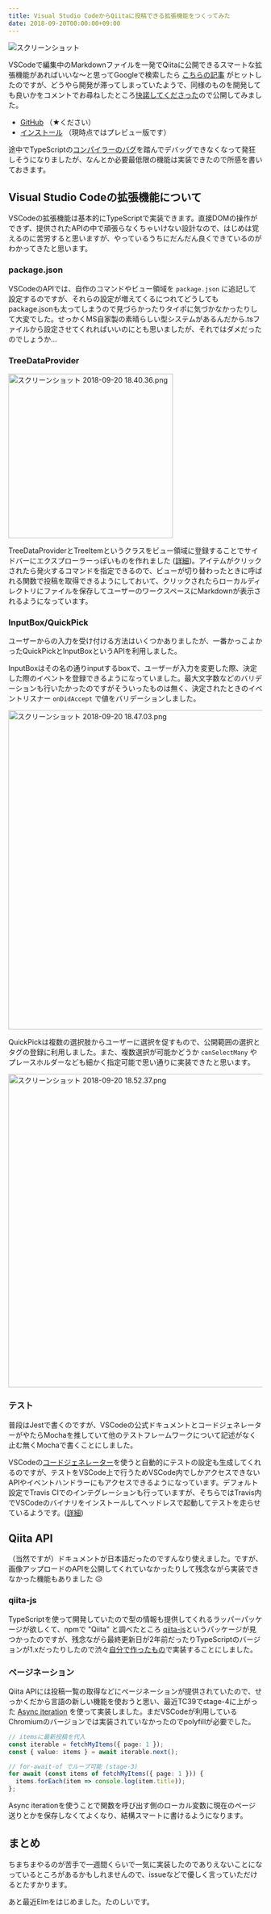 ```yaml
---
title: Visual Studio CodeからQiitaに投稿できる拡張機能をつくってみた
date: 2018-09-20T00:00:00+09:00
---
```


![スクリーンショット](https://i.imgur.com/oyzlwX7.png)

VSCodeで編集中のMarkdownファイルを一発でQiitaに公開できるスマートな拡張機能があればいいな〜と思ってGoogleで検索したら [こちらの記事](https://qiita.com/wenbose/items/3a4425f69b9eb2fe52c6) がヒットしたのですが、どうやら開発が滞ってしまっていたようで、同様のものを開発しても良いかをコメントでお尋ねしたところ[快諾してくださった](https://qiita.com/wenbose/items/3a4425f69b9eb2fe52c6#comment-324f27d5beac7e9d3052)ので公開してみました。

- [GitHub](https://github.com/neet/vscode-qiita) （★ください）
- [インストール](https://marketplace.visualstudio.com/items?itemName=Neetshin.vscode-qiita) （現時点ではプレビュー版です）

途中でTypeScriptの[コンパイラーのバグ](https://github.com/Microsoft/vscode-generator-code/issues/117)を踏んでデバッグできなくなって発狂しそうになりましたが、なんとか必要最低限の機能は実装できたので所感を書いておきます。

## Visual Studio Codeの拡張機能について
VSCodeの拡張機能は基本的にTypeScriptで実装できます。直接DOMの操作ができず、提供されたAPIの中で頑張らなくちゃいけない設計なので、はじめは覚えるのに苦労すると思いますが、やっているうちにだんだん良くできているのがわかってきたと思います。

### package.json
VSCodeのAPIでは、自作のコマンドやビュー領域を `package.json` に追記して設定するのですが、それらの設定が増えてくるにつれてどうしてもpackage.jsonも太ってしまうので見づらかったりタイポに気づかなかったりして大変でした。せっかくMS自家製の素晴らしい型システムがあるんだから.tsファイルから設定させてくれればいいのにとも思いましたが、それではダメだったのでしょうか...

### TreeDataProvider
<img width="326" alt="スクリーンショット 2018-09-20 18.40.36.png" src="https://qiita-image-store.s3.amazonaws.com/0/237683/3ee29edb-2988-ac59-9a06-cb7c5fbcdbe2.png">

TreeDataProviderとTreeItemというクラスをビュー領域に登録することでサイドバーにエクスプローラーっぽいものを作れました ([詳細](https://code.visualstudio.com/docs/extensionAPI/vscode-api#TreeItem))。アイテムがクリックされたら発火するコマンドを指定できるので、ビューが切り替わったときに呼ばれる関数で投稿を取得できるようにしておいて、クリックされたらローカルディレクトリにファイルを保存してユーザーのワークスペースにMarkdownが表示されるようになっています。

### InputBox/QuickPick
ユーザーからの入力を受け付ける方法はいくつかありましたが、一番かっこよかったQuickPickとInputBoxというAPIを利用しました。

InputBoxはその名の通りinputするboxで、ユーザーが入力を変更した際、決定した際のイベントを登録できるようになっていました。最大文字数などのバリデーションも行いたかったのですがそういったものは無く、決定されたときのイベントリスナー `onDidAccept` で値をバリデーションしました。

<img width="633" alt="スクリーンショット 2018-09-20 18.47.03.png" src="https://qiita-image-store.s3.amazonaws.com/0/237683/2dfe2ed0-5666-e90c-f391-1e05f145bf74.png">

QuickPickは複数の選択肢からユーザーに選択を促すもので、公開範囲の選択とタグの登録に利用しました。また、複数選択が可能かどうか `canSelectMany` やプレースホルダーなども細かく指定可能で思い通りに実装できたと思います。

<img width="621" alt="スクリーンショット 2018-09-20 18.52.37.png" src="https://qiita-image-store.s3.amazonaws.com/0/237683/3d698d03-78e3-7a0f-b3d5-4654cb2e5169.png">

### テスト
普段はJestで書くのですが、VSCodeの公式ドキュメントとコードジェネレーターがやたらMochaを推していて他のテストフレームワークについて記述がなく止む無くMochaで書くことにしました。

VSCodeの[コードジェネレーター](https://github.com/Microsoft/vscode-generator-code)を使うと自動的にテストの設定も生成してくれるのですが、テストをVSCode上で行うためVSCode内でしかアクセスできないAPIやイベントハンドラーにもアクセスできるようになっています。デフォルト設定でTravis CIでのインテグレーションも行っていますが、そちらではTravis内でVSCodeのバイナリをインストールしてヘッドレスで起動してテストを走らせているようです。([詳細](https://code.visualstudio.com/docs/extensions/testing-extensions#_running-tests-automatically-on-travis-ci-build-machines))

## Qiita API
（当然ですが）ドキュメントが日本語だったのですんなり使えました。ですが、画像アップロードのAPIを公開してくれていなかったりして残念ながら実装できなかった機能もありました 😥

### qiita-js
TypeScriptを使って開発していたので型の情報も提供してくれるラッパーパッケージが欲しくて、npmで "Qiita" と調べたところ [qiita-js](https://www.npmjs.com/package/qiita-js)というパッケージが見つかったのですが、残念ながら最終更新日が2年前だったりTypeScriptのバージョンが1.xだったりしたので渋々[自分で作ったもの](https://www.npmjs.com/package/qiita-js-2)で実装することにしました。

### ページネーション
Qiita APIには投稿一覧の取得などにページネーションが提供されていたので、せっかくだから言語の新しい機能を使おうと思い、最近TC39でstage-4に上がった [Async iteration](https://github.com/tc39/proposal-async-iteration) を使って実装しました。まだVSCodeが利用しているChromiumのバージョンでは実装されていなかったのでpolyfillが必要でした。

```自分の投稿の覧を取得.ts
// itemsに最新投稿を代入
const iterable = fetchMyItems({ page: 1 });
const { value: items } = await iterable.next();

// for-await-of でループ可能 (stage-3)
for await (const items of fetchMyItems({ page: 1 })) {
  items.forEach(item => console.log(item.title));
};
```

Async iterationを使うことで関数を呼び出す側のローカル変数に現在のページ送りとかを保存しなくてよくなり、結構スマートに書けるようになります。

## まとめ
ちまちまやるのが苦手で一週間くらいで一気に実装したのでありえないことになっているところがあるかもしれませんので、issueなどで優しく言っていただけるとたすかります。

あと最近Elmをはじめました。たのしいです。
